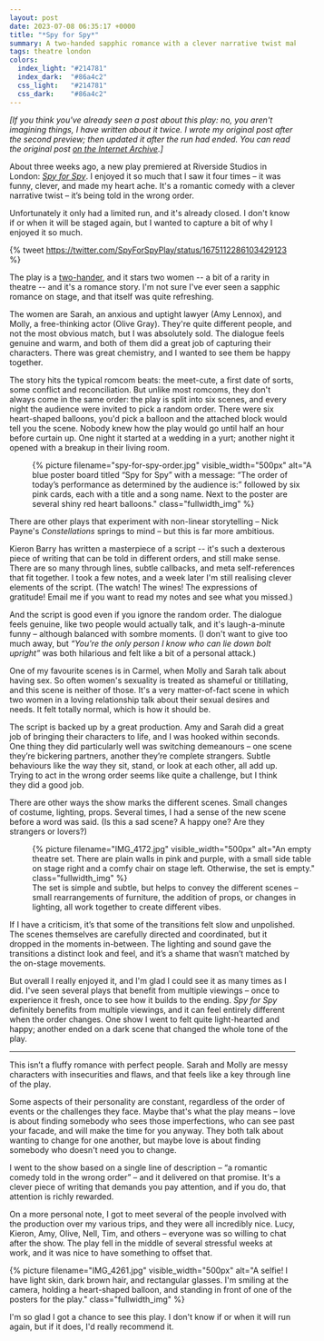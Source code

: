 ```yaml
---
layout: post
date: 2023-07-08 06:35:17 +0000
title: "*Spy for Spy*"
summary: A two-handed sapphic romance with a clever narrative twist makes for a compelling and thoughtful new play.
tags: theatre london
colors:
  index_light: "#214781"
  index_dark:  "#86a4c2"
  css_light:   "#214781"
  css_dark:    "#86a4c2"
---
```


*[If you think you've already seen a post about this play: no, you aren't imagining things, I have written about it twice. I wrote my original post after the second preview; then updated it after the run had ended. You can read the original post [on the Internet Archive](https://web.archive.org/web/20230618163735/https://alexwlchan.net/2023/spy-for-spy/).]*

About three weeks ago, a new play premiered at Riverside Studios in London: [*Spy for Spy*][sfs].
I enjoyed it so much that I saw it four times – it was funny, clever, and made my heart ache.
It's a romantic comedy with a clever narrative twist – it’s being told in the wrong order.

Unfortunately it only had a limited run, and it's already closed.
I don't know if or when it will be staged again, but I wanted to capture a bit of why I enjoyed it so much.

{% tweet https://twitter.com/SpyForSpyPlay/status/1675112286103429123 %}

The play is a [two-hander], and it stars two women -- a bit of a rarity in theatre -- and it's a romance story.
I'm not sure I've ever seen a sapphic romance on stage, and that itself was quite refreshing.

The women are Sarah, an anxious and uptight lawyer (Amy Lennox), and Molly, a free-thinking actor (Olive Gray).
They're quite different people, and not the most obvious match, but I was absolutely sold.
The dialogue feels genuine and warm, and both of them did a great job of capturing their characters.
There was great chemistry, and I wanted to see them be happy together.

The story hits the typical romcom beats: the meet-cute, a first date of sorts, some conflict and reconciliation.
But unlike most romcoms, they don't always come in the same order: the play is split into six scenes, and every night the audience were invited to pick a random order.
There were six heart-shaped balloons, you'd pick a balloon and the attached block would tell you the scene.
Nobody knew how the play would go until half an hour before curtain up.
One night it started at a wedding in a yurt; another night it opened with a breakup in their living room.

<figure style="width: 500px;">
  {%
    picture
    filename="spy-for-spy-order.jpg"
    visible_width="500px"
    alt="A blue poster board titled “Spy for Spy” with a message: “The order of today’s performance as determined by the audience is:” followed by six pink cards, each with a title and a song name. Next to the poster are several shiny red heart balloons."
    class="fullwidth_img"
  %}
</figure>

There are other plays that experiment with non-linear storytelling – Nick Payne's *Constellations* springs to mind – but this is far more ambitious.

Kieron Barry has written a masterpiece of a script -- it's such a dexterous piece of writing that can be told in different orders, and still make sense.
There are so many through lines, subtle callbacks, and meta self-references that fit together.
I took a few notes, and a week later I'm still realising clever elements of the script.
(The watch! The wines! The expressions of gratitude! Email me if you want to read my notes and see what you missed.)

And the script is good even if you ignore the random order.
The dialogue feels genuine, like two people would actually talk, and it's laugh-a-minute funny – although balanced with sombre moments.
(I don't want to give too much away, but *“You're the only person I know who can lie down bolt upright”* was both hilarious and felt like a bit of a personal attack.)

One of my favourite scenes is in Carmel, when Molly and Sarah talk about having sex.
So often women's sexuality is treated as shameful or titillating, and this scene is neither of those.
It's a very matter-of-fact scene in which two women in a loving relationship talk about their sexual desires and needs.
It felt totally normal, which is how it should be.

The script is backed up by a great production.
Amy and Sarah did a great job of bringing their characters to life, and I was hooked within seconds.
One thing they did particularly well was switching demeanours – one scene they’re bickering partners, another they’re complete strangers.
Subtle behaviours like the way they sit, stand, or look at each other, all add up.
Trying to act in the wrong order seems like quite a challenge, but I think they did a good job.

There are other ways the show marks the different scenes. Small changes of costume, lighting, props.
Several times, I had a sense of the new scene before a word was said.
(Is this a sad scene? A happy one? Are they strangers or lovers?)

<figure style="width: 500px;">
  {%
    picture
    filename="IMG_4172.jpg"
    visible_width="500px"
    alt="An empty theatre set. There are plain walls in pink and purple, with a small side table on stage right and a comfy chair on stage left. Otherwise, the set is empty."
    class="fullwidth_img"
  %}
  <figcaption>
    The set is simple and subtle, but helps to convey the different scenes – small rearrangements of furniture, the addition of props, or changes in lighting, all work together to create different vibes.
  </figcaption>
</figure>

If I have a criticism, it’s that some of the transitions felt slow and unpolished.
The scenes themselves are carefully directed and coordinated, but it dropped in the moments in-between.
The lighting and sound gave the transitions a distinct look and feel, and it’s a shame that wasn’t matched by the on-stage movements.

But overall I really enjoyed it, and I'm glad I could see it as many times as I did.
I've seen several plays that benefit from multiple viewings – once to experience it fresh, once to see how it builds to the ending.
*Spy for Spy* definitely benefits from multiple viewings, and it can feel entirely different when the order changes.
One show I went to felt quite light-hearted and happy; another ended on a dark scene that changed the whole tone of the play.

[two-hander]: https://en.wikipedia.org/wiki/Two-hander

---

This isn’t a fluffy romance with perfect people.
Sarah and Molly are messy characters with insecurities and flaws, and that feels like a key through line of the play.

Some aspects of their personality are constant, regardless of the order of events or the challenges they face.
Maybe that's what the play means – love is about finding somebody who sees those imperfections, who can see past your facade, and will make the time for you anyway.
They both talk about wanting to change for one another, but maybe love is about finding somebody who doesn't need you to change.

I went to the show based on a single line of description – “a romantic comedy told in the wrong order” – and it delivered on that promise.
It's a clever piece of writing that demands you pay attention, and if you do, that attention is richly rewarded.

On a more personal note, I got to meet several of the people involved with the production over my various trips, and they were all incredibly nice.
Lucy, Kieron, Amy, Olive, Nell, Tim, and others – everyone was so willing to chat after the show.
The play fell in the middle of several stressful weeks at work, and it was nice to have something to offset that.

{%
  picture
  filename="IMG_4261.jpg"
  visible_width="500px"
  alt="A selfie! I have light skin, dark brown hair, and rectangular glasses. I'm smiling at the camera, holding a heart-shaped balloon, and standing in front of one of the posters for the play."
  class="fullwidth_img"
%}

I'm so glad I got a chance to see this play.
I don't know if or when it will run again, but if it does, I'd really recommend it.

[sfs]: https://riversidestudios.co.uk/see-and-do/spy-for-spy-57989/
